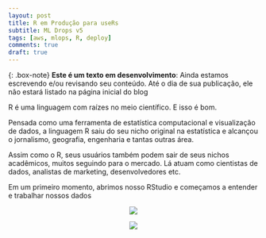 ```yaml
---
layout: post
title: R em Produção para useRs
subtitle: ML Drops v5   
tags: [aws, mlops, R, deploy]
comments: true
draft: true
---
```


{: .box-note}
**Este é um texto em desenvolvimento**: Ainda estamos escrevendo e/ou revisando seu conteúdo. Até o dia de sua publicação, ele não estará listado na página inicial do blog

R é uma linguagem com raízes no meio científico. E isso é bom.

Pensada como uma ferramenta de estatística computacional e visualização de dados, a linguagem R saiu do seu nicho original na estatística e alcançou o jornalismo, geografia, engenharia e tantas outras área.

Assim como o R, seus usuários também podem sair de seus nichos acadêmicos, muitos seguindo para o mercado. Lá atuam como cientistas de dados, analistas de marketing, desenvolvedores etc.

Em um primeiro momento, abrimos nosso RStudio e começamos a entender e trabalhar nossos dados

<p style="text-align: center"><img src="https://i.imgur.com/7rUZ9cd.png"></p>


<p style="text-align: center"><img src="https://i.imgur.com/gpnIchT.png"></p>

